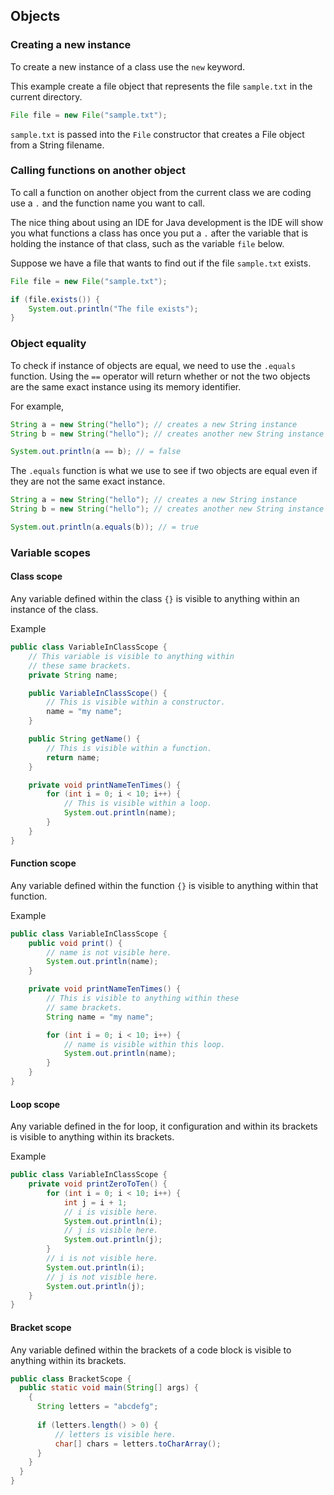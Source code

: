 ## Objects

### Creating a new instance

To create a new instance of a class use the `new` keyword.

This example create a file object that represents the file `sample.txt` in the current directory.

```java
File file = new File("sample.txt");
```

`sample.txt` is passed into the `File` constructor that creates a File object from a String filename.

### Calling functions on another object

To call a function on another object from the current class we are coding use a `.` and the function name you want to call.

The nice thing about using an IDE for Java development is the IDE will show you what functions a class has once you put a `.` after the variable that is holding the instance of that class, such as the variable `file` below.

Suppose we have a file that wants to find out if the file `sample.txt` exists.

```java
File file = new File("sample.txt");

if (file.exists()) {
    System.out.println("The file exists");
}
```

### Object equality

To check if instance of objects are equal, we need to use the `.equals` function. Using the `==` operator will return whether or not the two objects are the same exact instance using its memory identifier.

For example, 

```java
String a = new String("hello"); // creates a new String instance
String b = new String("hello"); // creates another new String instance

System.out.println(a == b); // = false
```

The `.equals` function is what we use to see if two objects are equal even if they are not the same exact instance.

```java
String a = new String("hello"); // creates a new String instance
String b = new String("hello"); // creates another new String instance

System.out.println(a.equals(b)); // = true
```

### Variable scopes

#### Class scope

Any variable defined within the class `{}` is visible to anything within an instance of the class.

Example

```java
public class VariableInClassScope {
    // This variable is visible to anything within
    // these same brackets.
    private String name;

    public VariableInClassScope() {
        // This is visible within a constructor.
        name = "my name";
    }

    public String getName() {
        // This is visible within a function.
        return name;
    }

    private void printNameTenTimes() {
        for (int i = 0; i < 10; i++) {
            // This is visible within a loop.
            System.out.println(name);
        }
    }
}
```

#### Function scope

Any variable defined within the function `{}` is visible to anything within that function.

Example

```java
public class VariableInClassScope {
    public void print() {
        // name is not visible here.
        System.out.println(name);
    }

    private void printNameTenTimes() {
        // This is visible to anything within these
        // same brackets.
        String name = "my name";

        for (int i = 0; i < 10; i++) {
            // name is visible within this loop.
            System.out.println(name);
        }
    }
}
```

#### Loop scope

Any variable defined in the for loop, it configuration and within its brackets is visible to anything within its brackets.

Example

```java
public class VariableInClassScope {
    private void printZeroToTen() {
        for (int i = 0; i < 10; i++) {
            int j = i + 1;
            // i is visible here.
            System.out.println(i);
            // j is visible here.
            System.out.println(j);
        }
        // i is not visible here.
        System.out.println(i);
        // j is not visible here.
        System.out.println(j);
    }
}
```

#### Bracket scope

Any variable defined within the brackets of a code block is visible to anything within its brackets.

```java
public class BracketScope {
  public static void main(String[] args) {
    {
      String letters = "abcdefg";
  
      if (letters.length() > 0) {
          // letters is visible here.
          char[] chars = letters.toCharArray();
      }
    }
  }
}
```
